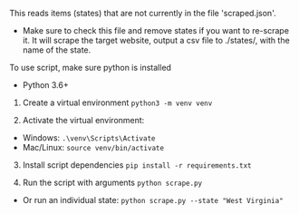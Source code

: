 
This reads items (states) that are not currently in the file 'scraped.json'. 
- Make sure to check this file and remove states if you want to re-scrape it.
It will scrape the target website, output a csv file to ./states/, with the name of the state.

To use script, make sure python is installed
- Python 3.6+

1. Create a virtual environment
`python3 -m venv venv`

2. Activate the virtual environment:
- Windows: `.\venv\Scripts\Activate`
- Mac/Linux: `source venv/bin/activate`

3. Install script dependencies
`pip install -r requirements.txt`

4. Run the script with arguments
`python scrape.py`
 - Or run an individual state: `python scrape.py --state "West Virginia"`


